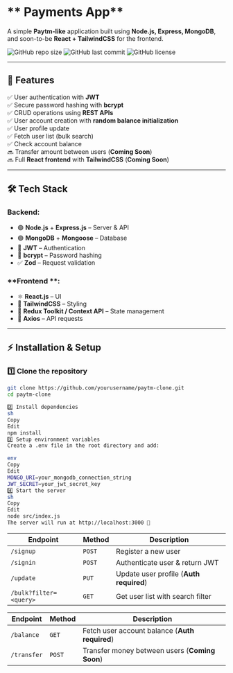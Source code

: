 # ** Payments App**  
A simple **Paytm-like** application built using **Node.js, Express, MongoDB**, and soon-to-be **React + TailwindCSS** for the frontend.

![GitHub repo size](https://img.shields.io/github/repo-size/yourusername/paytm-clone)
![GitHub last commit](https://img.shields.io/github/last-commit/yourusername/paytm-clone)
![GitHub license](https://img.shields.io/badge/license-MIT-blue.svg)

---

## 📌 **Features**
✅ User authentication with **JWT**  
✅ Secure password hashing with **bcrypt**  
✅ CRUD operations using **REST APIs**  
✅ User account creation with **random balance initialization**  
✅ User profile update  
✅ Fetch user list (bulk search)  
✅ Check account balance  
🔜 Transfer amount between users (**Coming Soon**)  
🔜 Full **React frontend** with **TailwindCSS** (**Coming Soon**)  

---

## 🛠 **Tech Stack**
### **Backend:**
- 🟢 **Node.js** + **Express.js** – Server & API  
- 🟢 **MongoDB** + **Mongoose** – Database  
- 🔐 **JWT** – Authentication  
- 🔑 **bcrypt** – Password hashing  
- ✅ **Zod** – Request validation  

### **Frontend **:
- ⚛ **React.js** – UI  
- 🎨 **TailwindCSS** – Styling  
- 🔄 **Redux Toolkit / Context API** – State management  
- 🔗 **Axios** – API requests  

---

## ⚡ **Installation & Setup**
### **1️⃣ Clone the repository**
```bash
git clone https://github.com/yourusername/paytm-clone.git
cd paytm-clone

2️⃣ Install dependencies
sh
Copy
Edit
npm install
3️⃣ Setup environment variables
Create a .env file in the root directory and add:

env
Copy
Edit
MONGO_URI=your_mongodb_connection_string
JWT_SECRET=your_jwt_secret_key
4️⃣ Start the server
sh
Copy
Edit
node src/index.js
The server will run at http://localhost:3000 🚀
```
| Endpoint              | Method | Description                         |
|----------------------|--------|-------------------------------------|
| `/signup`           | `POST` | Register a new user                |
| `/signin`           | `POST` | Authenticate user & return JWT     |
| `/update`           | `PUT`  | Update user profile (**Auth required**) |
| `/bulk?filter=<query>` | `GET` | Get user list with search filter  |


| Endpoint     | Method | Description                                    |
|-------------|--------|------------------------------------------------|
| `/balance`  | `GET`  | Fetch user account balance (**Auth required**) |
| `/transfer` | `POST` | Transfer money between users (**Coming Soon**) |
```
